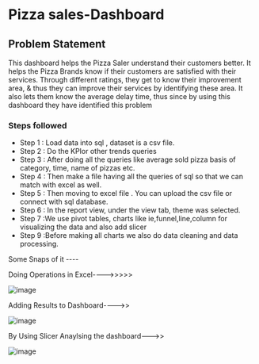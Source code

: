# Pizza sales-Dashboard

## Problem Statement

This dashboard helps the Pizza Saler understand their customers better. It helps the Pizza Brands know if their customers are satisfied with their services. 
Through different ratings, they get to know their improvement area, & thus they can improve their services by identifying these area. It also lets them know the average delay time, thus since by using this dashboard they have identified this problem

### Steps followed 

- Step 1 : Load data into sql , dataset is a csv file.
- Step 2 : Do the KPIor other trends queries
- Step 3 : After doing all the queries like average sold pizza basis of category, time, name of pizzas etc.
- Step 4 : Then make a file having all the queries of sql so that we can match with excel as well.
- Step 5 : Then moving to excel file . You can upload the csv file or connect with sql database.
- Step 6 : In the report view, under the view tab, theme was selected.
- Step 7 :We use pivot tables, charts like ie,funnel,line,column for visualizing the data and also add slicer 
- Step 9 :Before making all charts we also do data cleaning and data processing.

 
 Some Snaps of it ----

 Doing Operations in Excel---->>>>>
 
![image](https://github.com/user-attachments/assets/17c34a84-6cfb-49a6-b484-2240fef7d551)


Adding Results to Dashboard---->>

![image](https://github.com/user-attachments/assets/cb609a4e-30d7-4a59-94a3-0296312f3edd)


By Using Slicer Anaylsing the dashboard--->>

![image](https://github.com/user-attachments/assets/71bc1e7c-aa3b-437e-b4e1-abecb50a66f5)




